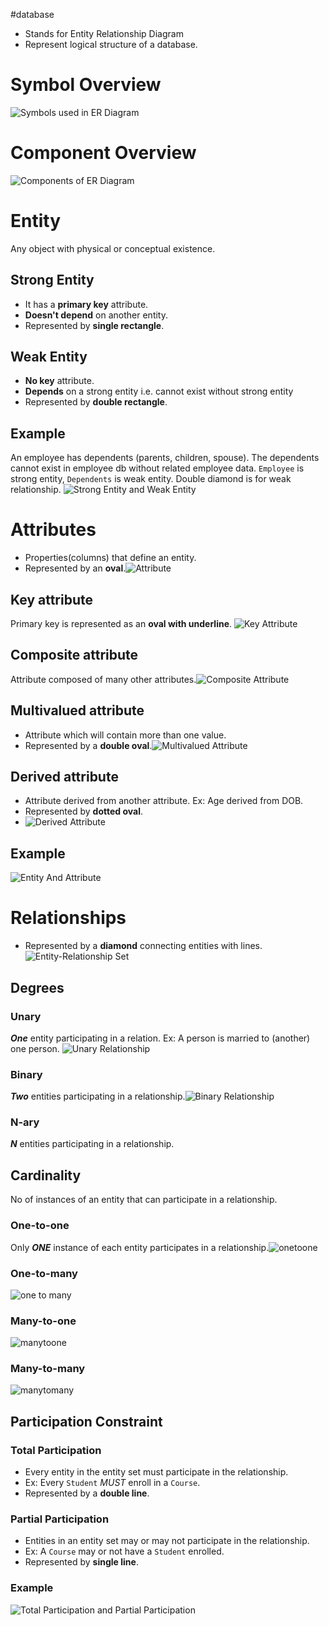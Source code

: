 #database 
+ Stands for Entity Relationship Diagram
+ Represent logical structure of a database.

# Symbol Overview
![Symbols used in ER Diagram](https://media.geeksforgeeks.org/wp-content/uploads/20230428115454/Introduction-to-ER-Model-2-768.webp)

# Component Overview
![Components of ER Diagram](https://media.geeksforgeeks.org/wp-content/uploads/20230428090323/Introduction-to-ER-Model-1-768.webp)

# Entity
Any object with physical or conceptual existence.

## Strong Entity
+ It has a **primary key** attribute. 
+ **Doesn't depend** on another entity.
+ Represented by **single rectangle**.

## Weak Entity
+ **No key** attribute.
+ **Depends** on a strong entity i.e. cannot exist without strong entity
+ Represented by **double rectangle**.

## Example
An employee has dependents (parents, children, spouse). The dependents cannot exist in employee db without related employee data.
`Employee` is strong entity, `Dependents` is weak entity.
Double diamond is for weak relationship.
![Strong Entity and Weak Entity](https://media.geeksforgeeks.org/wp-content/cdn-uploads/20210219121849/12310.png)
# Attributes
+ Properties(columns) that define an entity.
+ Represented by an **oval**.![Attribute](https://media.geeksforgeeks.org/wp-content/uploads/Database-Management-System-ER-Model-2.png)
## Key attribute
Primary key is represented as an **oval with underline**.
![Key Attribute](https://media.geeksforgeeks.org/wp-content/uploads/Database-Management-System-ER-Model-3.png)
## Composite attribute
Attribute composed of many other attributes.![Composite Attribute](https://media.geeksforgeeks.org/wp-content/uploads/Database-Management-System-ER-Model-4.png)
## Multivalued attribute
+ Attribute which will contain more than one value.
+ Represented by a **double oval**.![Multivalued Attribute](https://media.geeksforgeeks.org/wp-content/uploads/Database-Management-System-ER-Model-5.png)
## Derived attribute
+ Attribute derived from another attribute. Ex: Age derived from DOB.
+ Represented by **dotted oval**. 
 + ![Derived Attribute](https://media.geeksforgeeks.org/wp-content/uploads/Database-Management-System-ER-Model-6.png)
## Example

![Entity And Attribute](https://media.geeksforgeeks.org/wp-content/uploads/20240618023839/studn-dbms.png)
# Relationships
+ Represented by a **diamond** connecting entities with lines.![Entity-Relationship Set](https://media.geeksforgeeks.org/wp-content/uploads/Database-Management-System-ER-Model-8.png)
## Degrees
### **Unary**
***One*** entity participating in a relation. Ex: A person is married to (another) one person.
![Unary Relationship](https://media.geeksforgeeks.org/wp-content/uploads/Database-Management-System-ER-Model-10.png)
### **Binary**
***Two*** entities participating in a relationship.![Binary Relationship](https://media.geeksforgeeks.org/wp-content/uploads/Database-Management-System-ER-Model-8.png)
### **N-ary**
***N*** entities participating in a relationship.

## Cardinality
No of instances of an entity that can participate in a relationship.

### **One-to-one**
Only ***ONE*** instance of each entity participates in a relationship.![onetoone](https://media.geeksforgeeks.org/wp-content/uploads/20230920133529/onetoone.jpg)
### **One-to-many**
![one to many](https://media.geeksforgeeks.org/wp-content/uploads/20230920133617/onetomany.jpg)
### **Many-to-one**
![manytoone](https://media.geeksforgeeks.org/wp-content/uploads/20230920133703/manytoone.jpg)
### **Many-to-many**
![manytomany](https://media.geeksforgeeks.org/wp-content/uploads/20230920133746/manytomany.jpg)
## Participation Constraint

### **Total Participation**
+ Every entity in the entity set must participate in the relationship.
+ Ex: Every `Student` *MUST* enroll in a `Course`.
+ Represented by a **double line**.
### **Partial Participation**
+ Entities in an entity set may or may not participate in the relationship.
+ Ex: A `Course` may or not have a `Student` enrolled.
+ Represented by **single line**.
### Example
![Total Participation and Partial Participation](https://media.geeksforgeeks.org/wp-content/uploads/Database-Management-System-ER-Model-18.png)